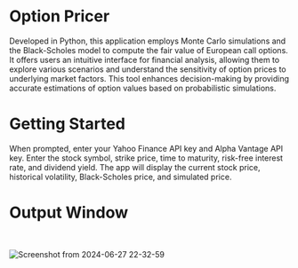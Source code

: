 # Option Pricer

Developed in Python, this application employs Monte Carlo simulations and the Black-Scholes model to compute the fair value of European call options. It offers users an intuitive interface for financial analysis, allowing them to explore various scenarios and understand the sensitivity of option prices to underlying market factors. This tool enhances decision-making by providing accurate estimations of option values based on probabilistic simulations.

# Getting Started

When prompted, enter your Yahoo Finance API key and Alpha Vantage API key.
Enter the stock symbol, strike price, time to maturity, risk-free interest rate, and dividend yield.
The app will display the current stock price, historical volatility, Black-Scholes price, and simulated price.

# Output Window
<br/>


![Screenshot from 2024-06-27 22-32-59](https://github.com/bhushana19/Option-Pricer/assets/173981755/0baea867-551b-4f1e-bf0d-cf6f3121ec42)
